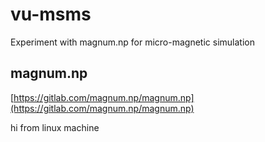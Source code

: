 # vu-msms
Experiment with magnum.np for micro-magnetic simulation

## magnum.np
[https://gitlab.com/magnum.np/magnum.np](https://gitlab.com/magnum.np/magnum.np)   

hi from linux machine 


